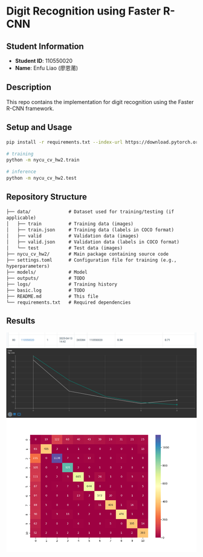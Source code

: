 # Digit Recognition using Faster R-CNN

## Student Information
- **Student ID**: 110550020
- **Name**: Enfu Liao (廖恩莆)

## Description

This repo contains the implementation for digit recognition using the Faster R-CNN framework.

## Setup and Usage

```bash
pip install -r requirements.txt --index-url https://download.pytorch.org/whl/cu126 --extra-index-url https://pypi.org/simple --break-system-packages
```

```bash
# training
python -m nycu_cv_hw2.train
```

```bash
# inference
python -m nycu_cv_hw2.test
```

## Repository Structure

```
├── data/              # Dataset used for training/testing (if applicable)
│   ├── train          # Training data (images)
│   ├── train.json     # Training data (labels in COCO format)
│   ├── valid          # Validation data (images)
│   ├── valid.json     # Validation data (labels in COCO format)
│   └── test           # Test data (images)
├── nycu_cv_hw2/       # Main package containing source code
├── settings.toml      # Configuration file for training (e.g., hyperparameters)
├── models/            # Model
├── outputs/           # TODO
├── logs/              # Training history
├── basic.log          # TODO
├── README.md          # This file
└── requirements.txt   # Required dependencies
```

## Results

![Leaderboard](./docs/leaderboard.png)
![Loss](./docs/loss.png)
![Confusion Matrix](./docs/confusion_matrix.png)
